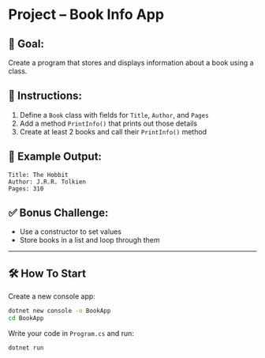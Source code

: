 # Project – Book Info App

## 🧠 Goal:
Create a program that stores and displays information about a book using a class.

## 🔧 Instructions:
1. Define a `Book` class with fields for `Title`, `Author`, and `Pages`
2. Add a method `PrintInfo()` that prints out those details
3. Create at least 2 books and call their `PrintInfo()` method

## 🧪 Example Output:
```
Title: The Hobbit
Author: J.R.R. Tolkien
Pages: 310
```

## ✅ Bonus Challenge:
- Use a constructor to set values
- Store books in a list and loop through them

---

## 🛠️ How To Start

Create a new console app:
```bash
dotnet new console -o BookApp
cd BookApp
```

Write your code in `Program.cs` and run:
```bash
dotnet run
```
